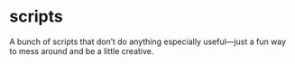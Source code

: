 # scripts
A bunch of scripts that don’t do anything especially useful—just a fun way to mess around and be a little creative.
